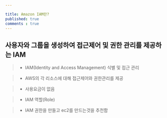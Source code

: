 ```yaml
---

title: Amazon IAM란?
published: true
comments : true
---
```



## 사용자와 그룹을 생성하여 접근제어 및 권한 관리를 제공하는 IAM

> - IAM(Identity and Access Management) 식별 및 접근 관리

> - AWS의 각 리소스에 대해 접근제어와 권한관리를 제공

> - 사용요금이 없음

> - IAM 역할(Role)

> - IAM 권한을 만들고 ec2를 만드는것을 추천함